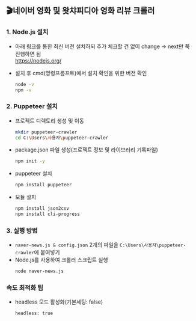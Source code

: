 ## 🎬네이버 영화 및 왓챠피디아 영화 리뷰 크롤러
### 1. Node.js 설치
- 아래 링크를 통한 최신 버전 설치하되 추가 체크할 건 없이 change -> next만 쭉 진행하면 됨  
https://nodejs.org/  
  
- 설치 후 cmd(명령프롬프트)에서 설치 확인을 위한 버전 확인
  ```bash
  node -v
  npm -v

### 2. Puppeteer 설치
- 프로젝트 디렉토리 생성 및 이동
  ```bash
  mkdir puppeteer-crawler  
  cd C:\Users\사용자\puppeteer-crawler
- package.json 파일 생성(프로젝트 정보 및 라이브러리 기록파일)
  ```bash
  npm init -y
- puppeteer 설치
  ```bash
  npm install puppeteer
- 모듈 설치
  ```bash
  npm install json2csv
  npm install cli-progress

### 3. 실행 방법
- `naver-news.js & config.json` 2개의 파일을 `C:\Users\사용자\puppeteer-crawler`에 붙여넣기
- Node.js를 사용하여 크롤러 스크립트 실행
  ```bash
  node naver-news.js

### 속도 최적화 팁
- headless 모드 활성화(기본세팅: false)
  ```bash
  headless: true
